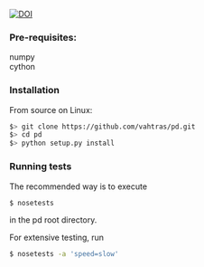 [![DOI](https://zenodo.org/badge/19666/fishstamp82/pd.svg)](https://zenodo.org/badge/latestdoi/19666/fishstamp82/pd)

### Pre-requisites:

numpy  
cython

### Installation

From source on Linux:

```sh
$> git clone https://github.com/vahtras/pd.git
$> cd pd
$> python setup.py install
```

### Running tests

The recommended way is to execute

```sh
$ nosetests
```

in the pd root directory.

For extensive testing, run 

```sh
$ nosetests -a 'speed=slow'
```
